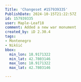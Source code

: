 ```yaml
---
Title: 'Changeset #157939335'
PublishDate: 2024-10-15T21:22:57Z
id: 157939335
user: Maple-Leaf18
comment: Added a new war monument
created_by: iD 2.30.4
tags:
- Montenegro
- Nikšić
bbox:
  min_lon: 18.9171322
  min_lat: 42.7803146
  max_lon: 18.9171322
  max_lat: 42.7803146

---
```

